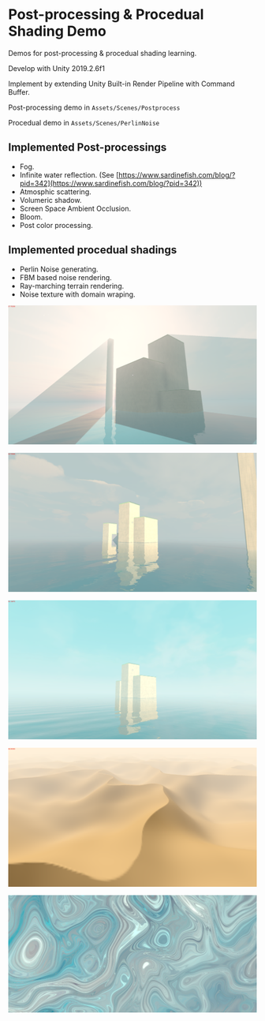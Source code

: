 # Post-processing & Procedual Shading Demo

Demos for post-processing & procedual shading learning.

Develop with Unity 2019.2.6f1

Implement by extending Unity Built-in Render Pipeline with Command Buffer.

Post-processing demo in `Assets/Scenes/Postprocess`

Procedual demo in `Assets/Scenes/PerlinNoise`

## Implemented Post-processings
- Fog.
- Infinite water reflection. (See [https://www.sardinefish.com/blog/?pid=342](https://www.sardinefish.com/blog/?pid=342))
- Atmosphic scattering.
- Volumeric shadow.
- Screen Space Ambient Occlusion.
- Bloom.
- Post color processing.

## Implemented procedual shadings
- Perlin Noise generating.
- FBM based noise rendering.
- Ray-marching terrain rendering.
- Noise texture with domain wraping.

![](./img/1571721088322.png)

![](./img/1571832131375.png)

![](./img/1571835834114.png)

![](./img/1571984296305.png)

![](./img/1571994989590.png)